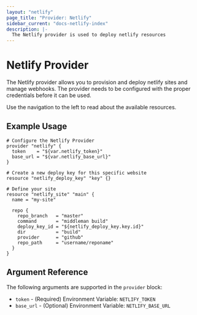 ```yaml
---
layout: "netlify"
page_title: "Provider: Netlify"
sidebar_current: "docs-netlify-index"
description: |-
  The Netlify provider is used to deploy netlify resources
---
```


# Netlify Provider

The Netlify provider allows you to provision and deploy netlify sites and manage webhooks. The provider needs to be configured with the proper credentials before it can be used.

Use the navigation to the left to read about the available resources.

## Example Usage

```hcl
# Configure the Netlify Provider
provider "netlify" {
  token    = "${var.netlify_token}"
  base_url = "${var.netlify_base_url}"
}

# Create a new deploy key for this specific website
resource "netlify_deploy_key" "key" {}

# Define your site
resource "netlify_site" "main" {
  name = "my-site"

  repo {
    repo_branch   = "master"
    command       = "middleman build"
    deploy_key_id = "${netlify_deploy_key.key.id}"
    dir           = "build"
    provider      = "github"
    repo_path     = "username/reponame"
  }
}
```

## Argument Reference

The following arguments are supported in the `provider` block:

* `token` - (Required) Environment Variable: `NETLIFY_TOKEN`
* `base_url` - (Optional) Environment Variable: `NETLIFY_BASE_URL`
